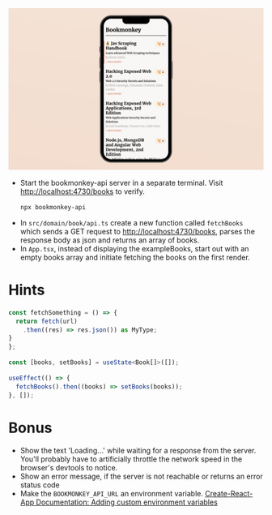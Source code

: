 ![](https://raw.githubusercontent.com/derzeiss/react-typescript-workshop/master/tasks/09-fetch-and-display-books-from-the-bookmonkey-api.png)

- Start the bookmonkey-api server in a separate terminal. Visit [http://localhost:4730/books](http://localhost:4730/books) to verify.
  ```bash
  npx bookmonkey-api
  ```
- In `src/domain/book/api.ts` create a new function called `fetchBooks` which sends a GET request to [http://localhost:4730/books](http://localhost:4730/books), parses the response body as json and returns an array of books.
- In `App.tsx`, instead of displaying the exampleBooks, start out with an empty books array and initiate fetching the books on the first render.

# Hints

```ts
const fetchSomething = () => {
  return fetch(url)
    .then((res) => res.json()) as MyType;
}
};
```

```ts
const [books, setBooks] = useState<Book[]>([]);
```

```ts
useEffect(() => {
  fetchBooks().then((books) => setBooks(books));
}, []);
```

# Bonus

- Show the text 'Loading...' while waiting for a response from the server. You'll probably have to artificially throttle the network speed in the browser's devtools to notice.
- Show an error message, if the server is not reachable or returns an error status code
- Make the `BOOKMONKEY_API_URL` an environment variable. [Create-React-App Documentation: Adding custom environment variables](https://create-react-app.dev/docs/adding-custom-environment-variables/)
